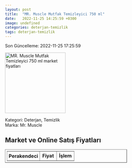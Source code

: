 ```yaml
---
layout: post
title:  "MR. Muscle Mutfak Temizleyici 750 ml"
date:   2022-11-25 14:25:59 +0300
image: undefined
categories: deterjan-temizlik
tags: deterjan-temizlik
---
```


Son Güncelleme: 2022-11-25 17:25:59

<img src="undefined" width="200" alt="MR. Muscle Mutfak Temizleyici 750 ml market fiyatları" />

Kategori: Deterjan, Temizlik
<br />
Marka: Mr. Muscle

<h2>Market ve Online Satış Fiyatları</h2>

<table border="1" style="padding: 5px;width:80%;">
  <tr>
    <td style="padding: 5px;"><strong>Perakendeci</strong></td>
    <td><strong>Fiyat</strong></td>
    <td><strong>İşlem</strong></td>
  </tr>
  
</table>
